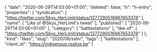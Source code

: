 {
  "date": "2020-06-29T14:53:00+01:00",
  "deleted": false,
  "h": "h-entry",
  "properties": {
    "syndication": [
      "https://twitter.com/Skys_HerLimit/status/1277290516967653378"
    ],
    "name": [
      "Like of @Skys_HerLimit's tweet"
    ],
    "published": [
      "2020-06-29T14:53:00+01:00"
    ],
    "category": [
      "battlestations"
    ],
    "like-of": [
      "https://twitter.com/Skys_HerLimit/status/1277290516967653378"
    ]
  },
  "kind": "likes",
  "slug": "2020/06/sxlnr",
  "tags": [
    "battlestations"
  ],
  "client_id": "https://indigenous.realize.be"
}

